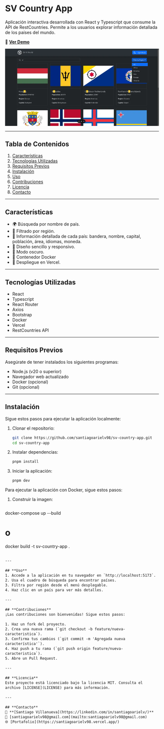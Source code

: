 # **SV Country App**

Aplicación interactiva desarrollada con React y Typescript que consume la API de RestCountries. Permite a los usuarios explorar información detallada de los países del mundo.

🔗 **[Ver Demo](https://sv-country-app.vercel.app/)**

![SV Country App](https://raw.githubusercontent.com/santiagoarielv98/sv-country-app/main/public/images/captura.webp)

---

## **Tabla de Contenidos**
1. [Características](#características)
2. [Tecnologías Utilizadas](#tecnologías-utilizadas)
3. [Requisitos Previos](#requisitos-previos)
4. [Instalación](#instalación)
5. [Uso](#uso)
6. [Contribuciones](#contribuciones)
7. [Licencia](#licencia)
8. [Contacto](#contacto)

---

## **Características**
- 🌍 Búsqueda por nombre de país.
- 📂 Filtrado por región.
- 📜 Información detallada de cada país: bandera, nombre, capital, población, área, idiomas, moneda.
- 🎨 Diseño sencillo y responsivo.
- 🌙 Modo oscuro.
- 🐳 Contenedor Docker
- 🚀 Despliegue en Vercel.

---

## **Tecnologías Utilizadas**
- React
- Typescript
- React Router
- Axios
- Bootstrap
- Docker
- Vercel
- RestCountries API

---

## **Requisitos Previos**
Asegúrate de tener instalados los siguientes programas:

- Node.js (v20 o superior)
- Navegador web actualizado
- Docker (opcional)
- Git (opcional)

---

## **Instalación**
Sigue estos pasos para ejecutar la aplicación localmente:

1. Clonar el repositorio:  
   ```bash
   git clone https://github.com/santiagoarielv98/sv-country-app.git
   cd sv-country-app
   ```
2. Instalar dependencias:  
   ```bash
   pnpm install
   ```
3. Iniciar la aplicación:  
   ```bash
   pnpm dev
   ```

Para ejecutar la aplicación con Docker, sigue estos pasos:

1. Construir la imagen:  
   ```bash
docker-compose up --build
# o
docker build -t sv-country-app .
   ```

---

## **Uso**
1. Accede a la aplicación en tu navegador en `http://localhost:5173`.
2. Usa el cuadro de búsqueda para encontrar países.
3. Filtra por región desde el menú desplegable.
4. Haz clic en un país para ver más detalles.

---

## **Contribuciones**
¡Las contribuciones son bienvenidas! Sigue estos pasos:

1. Haz un fork del proyecto.
2. Crea una nueva rama (`git checkout -b feature/nueva-caracteristica`).
3. Confirma tus cambios (`git commit -m 'Agregada nueva característica'`).
4. Haz push a tu rama (`git push origin feature/nueva-caracteristica`).
5. Abre un Pull Request.

---

## **Licencia**
Este proyecto está licenciado bajo la licencia MIT. Consulta el archivo [LICENSE](LICENSE) para más información.

---

## **Contacto**
👤 **[Santiago Villanueva](https://linkedin.com/in/santiagoarielv/)**  
📧 [santiagoarielv98@gmail.com](mailto:santiagoarielv98@gmail.com)  
🌐 [Portafolio](https://santiagoarielv98.vercel.app/)
